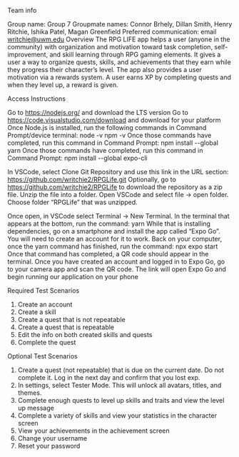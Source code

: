 Team info

Group name: Group 7
Groupmate names: Connor Brhely, Dillan Smith, Henry Ritchie, Ishika Patel, Magan Greenfield
Preferred communication: email writchie@uwm.edu
Overview
The RPG LIFE app helps a user (anyone in the community) with organization and motivation toward task completion, self-improvement, and skill learning through RPG gaming elements.  It gives a user a way to organize quests, skills, and achievements that they earn while they progress their character’s level.  The app also provides a user motivation via a rewards system.  A user earns XP by completing quests and when they level up, a reward is given.

Access Instructions

Go to https://nodejs.org/ and download the LTS version 
Go to https://code.visualstudio.com/download and download for your platform
Once Node.js is installed, run the following commands in Command Prompt/device terminal:
node -v
npm -v
Once those commands have completed, run this command in Command Prompt:
npm install --global yarn
Once those commands have completed, run this command in Command Prompt:
npm install --global expo-cli

In VSCode, select Clone Git Repository and use this link in the URL section:
https://github.com/writchie2/RPGLife.git 
Optionally, go to https://github.com/writchie2/RPGLife to download the repository as a zip file. Unzip the file into a folder. Open VSCode and select file -> open folder. Choose folder “RPGLife” that was unzipped. 

Once open, in VSCode select Terminal -> New Terminal. 
In the terminal that appears at the bottom, run the command:
yarn
While that is installing dependencies, go on a smartphone and install the app called “Expo Go”. You will need to create an account for it to work. 
Back on your computer, once the yarn command has finished, run the command: 
npx expo start
Once that command has completed, a QR code should appear in the terminal. Once you have created an account and logged in to Expo Go, go to your camera app and scan the QR code. The link will open Expo Go and begin running our application on your phone

Required Test Scenarios
1.	Create an account
2.	Create a skill
3.	Create a quest that is not repeatable
4.	Create a quest that is repeatable
5.	Edit the info on both created skills and quests
6.	Complete the quest 

Optional Test Scenarios
1.	Create a quest (not repeatable) that is due on the current date. Do not complete it. Log in the next day and confirm that you lost exp. 
2.	In settings, select Tester Mode. This will unlock all avatars, titles, and themes. 
3.	Complete enough quests to level up skills and traits and view the level up message
4.	Complete a variety of skills and view your statistics in the character screen 
5.	View your achievements in the achievement screen 
6.	Change your username
7.	Reset your password


